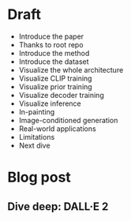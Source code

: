 # Draft
* Introduce the paper
* Thanks to root repo
* Introduce the method
* Introduce the dataset
* Visualize the whole architecture
* Visualize CLIP training
* Visualize prior training
* Visualize decoder training
* Visualize inference
* In-painting
* Image-conditioned generation
* Real-world applications
* Limitations
* Next dive

# Blog post
## Dive deep: DALL·E 2
